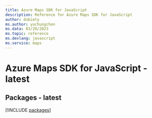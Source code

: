 ```yaml
---
title: Azure Maps SDK for JavaScript
description: Reference for Azure Maps SDK for JavaScript
author: dubiety
ms.author: yuchungchen
ms.data: 03/20/2023
ms.topic: reference
ms.devlang: javascript
ms.service: maps
---
```

# Azure Maps SDK for JavaScript - latest
## Packages - latest
[!INCLUDE [packages](maps-index.md)]